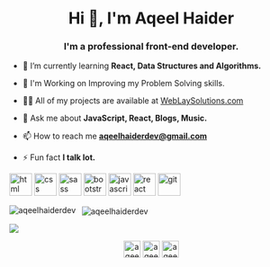 <h1 align="center">Hi 👋, I'm Aqeel Haider</h1>
<h3 align="center">I'm a professional front-end developer.</h3>


- 🌱 I’m currently learning **React, Data Structures and Algorithms.**

- 🎯 I'm Working on Improving my Problem Solving skills.

- 👨‍💻 All of my projects are available at [WebLaySolutions.com](http://weblaysolutions.com)

- 💬 Ask me about **JavaScript, React, Blogs, Music.**

- 📫 How to reach me **aqeelhaiderdev@gmail.com**

- ⚡ Fun fact **I talk lot.**


<!-- BLOG-POST-LIST:START -->
<!-- BLOG-POST-LIST:END -->


<p align="left"> 
  <img src="https://user-images.githubusercontent.com/91413022/141448435-fbb059a6-4c99-463a-9cee-64a99f76ac2b.png" alt="html" width="40" height="40"/> 
  <img src="https://user-images.githubusercontent.com/91413022/141448659-14bfba07-ca89-42f0-a922-d5dd2dfe5fca.png" alt="css" width="40" height="40"/>
  <img src="https://user-images.githubusercontent.com/91413022/141448739-823d7984-6551-4cb4-8276-6fb5c33084aa.png" alt="sass" width="40" height="40"/> 
  <img src="https://user-images.githubusercontent.com/91413022/141448852-c3d770c7-2700-4ad7-9ca4-696b15483e26.png" alt="bootstrap" width="40" height="40"/> 
  <img src="https://user-images.githubusercontent.com/91413022/141448956-103a8067-83fa-4857-bb5b-96893c598d5c.png" alt="javascript" width="40" height="40"/>
  <img src="https://user-images.githubusercontent.com/91413022/141449086-19bf0dd3-9e37-4fff-9601-661e4181b812.png" alt="react" width="40" height="40"/>  
  <img src="https://user-images.githubusercontent.com/91413022/141449278-706c43ba-3445-4a1e-8713-a69ebf116cfd.png" alt="git" width="40" height="40"/>
</p>

<img align="left" src="https://github-readme-stats.vercel.app/api/top-langs/?username=aqeelhaiderdev&theme=radical" alt="aqeelhaiderdev" />&nbsp;
<img align="center" src="https://github-readme-stats.vercel.app/api?username=aqeelhaiderdev&count_private=true&theme=radical" alt="aqeelhaiderdev" /> 

![](https://komarev.com/ghpvc/?username=aqeelhaiderdev)


<p align="center">
<a href="https://twitter.com/aqeelhaiderdev" target="blank"><img align="center" src="https://cdn.jsdelivr.net/npm/simple-icons@3.0.1/icons/twitter.svg" alt="aqeelhaiderdev" height="30" width="30"  /></a>
<a href="https://linkedin.com/in/aqeelhaiderdev" target="blank"><img align="center" src="https://cdn.jsdelivr.net/npm/simple-icons@3.0.1/icons/linkedin.svg" alt="aqeelhaiderdev" height="30" width="30" /></a>
<a href="https://www.instagram.com/aqeelhaiderdev/" target="blank"><img align="center" src="https://cdn.jsdelivr.net/npm/simple-icons@3.0.1/icons/instagram.svg" alt="aqeelhaiderdev" height="30" width="30" /></a>
</p>
